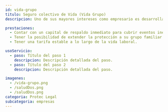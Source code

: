 ```yaml
---
id: vida-grupo
titulo: Seguro colectivo de Vida (Vida Grupo)
descripcion: Uno de sus mayores intereses como empresario es desarrollar acciones que le permitan elevar y mantener la calidad de vida de su recurso humano y su grupo familiar. Con el Seguro Colectivo de Vida de Protec Seguros, se respirará en su empresa un aire social y familiarmente responsable, asimismo, se verá un mejoramiento en el desempeño de sus empleados y en los resultados obtenidos. Este seguro tiene como beneficio para los asegurados un menor costo de la póliza por tratarse de una colectiva y la posibilidad de extenderlo a su grupo familiar, lo que genera en ellos un mayor sentido de pertenencia por la empresa. Tenga en cuenta además, que el respaldo económico que recibirá el empleado y su grupo familiar, minimiza la necesidad de acudir a temas legales con la empresa.  Gracias a que el Seguro de Vida, se convierte en un capital de respaldo inmediato para cubrir eventos inesperados, se disminuyen solicitudes de préstamos y niveles de endeudamiento por parte de sus empleados, contribuyendo a mantener los niveles de productividad y sostenimiento de la empresa. ​​​​​

prestaciones: 
  - Contar con un capital de respaldo inmediato para cubrir eventos inesperados
  - Tener la posibilidad de extender la protección a su grupo familiar.
  - Tener una tarifa estable a lo largo de la vida laboral.

usoServicio:
  - paso: Título del paso 1
    descripcion: Descripción detallada del paso.
  - paso: Título del paso 2
    descripcion: Descripción detallada del paso.

imagenes:
  - /vida-grupo.png
  - /saludDos.png
  - /saludDos.png
categoria: Protec Legal
subcategoria: empresas
---
```

